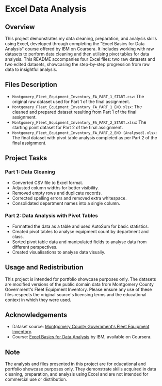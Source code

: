 # Excel Data Analysis

## Overview
This project demonstrates my data cleaning, preparation, and analysis skills using Excel, developed through completing the "Excel Basics for Data Analysis" course offered by IBM on Coursera. It includes working with raw datasets to perform data cleaning and then utilising pivot tables for data analysis. This README accompanies four Excel files: two raw datasets and two edited datasets, showcasing the step-by-step progression from raw data to insightful analysis.

## Files Description
- `Montgomery_Fleet_Equipment_Inventory_FA_PART_1_START.csv`: The original raw dataset used for Part 1 of the final assignment.
- `Montgomery_Fleet_Equipment_Inventory_FA_PART_1_END.xlsx`: The cleaned and prepared dataset resulting from Part 1 of the final assignment.
- `Montgomery_Fleet_Equipment_Inventory_FA_PART_2_START.xlsx`: The starting point dataset for Part 2 of the final assignment.
- `Montgomery_Fleet_Equipment_Inventory_FA_PART_2_END (Analysed).xlsx`: The final dataset with pivot table analysis completed as per Part 2 of the final assignment.

## Project Tasks
### Part 1: Data Cleaning
- Converted CSV file to Excel format.
- Adjusted column widths for better visibility.
- Removed empty rows and duplicate records.
- Corrected spelling errors and removed extra whitespace.
- Consolidated department names into a single column.

### Part 2: Data Analysis with Pivot Tables
- Formatted the data as a table and used AutoSum for basic statistics.
- Created pivot tables to analyse equipment count by department and class.
- Sorted pivot table data and manipulated fields to analyse data from different perspectives.
- Created visualisations to analyse data visually.

## Usage and Redistribution
This project is intended for portfolio showcase purposes only. The datasets are modified versions of the public domain data from Montgomery County Government's Fleet Equipment Inventory. Please ensure any use of these files respects the original source's licensing terms and the educational context in which they were used.

## Acknowledgements
- Dataset source: [Montgomery County Government's Fleet Equipment Inventory](https://data.montgomerycountymd.gov/Government/Fleet-Equipment-Inventory/93vc-wpdr/about_data).
- Course: [Excel Basics for Data Analysis](https://www.coursera.org/learn/excel-basics-data-analysis-ibm) by IBM, available on Coursera.

## Note
The analysis and files presented in this project are for educational and portfolio showcase purposes only. They demonstrate skills acquired in data cleaning, preparation, and analysis using Excel and are not intended for commercial use or distribution.
